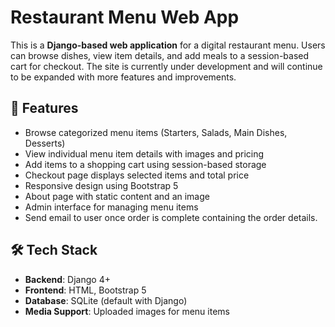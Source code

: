 # Restaurant Menu Web App

This is a **Django-based web application** for a digital restaurant menu. Users can browse dishes, view item details, and add meals to a session-based cart for checkout. The site is currently under development and will continue to be expanded with more features and improvements.

## 🚀 Features

- Browse categorized menu items (Starters, Salads, Main Dishes, Desserts)
- View individual menu item details with images and pricing
- Add items to a shopping cart using session-based storage
- Checkout page displays selected items and total price
- Responsive design using Bootstrap 5
- About page with static content and an image
- Admin interface for managing menu items
- Send email to user once order is complete containing the order details.

## 🛠 Tech Stack

- **Backend**: Django 4+
- **Frontend**: HTML, Bootstrap 5
- **Database**: SQLite (default with Django)
- **Media Support**: Uploaded images for menu items